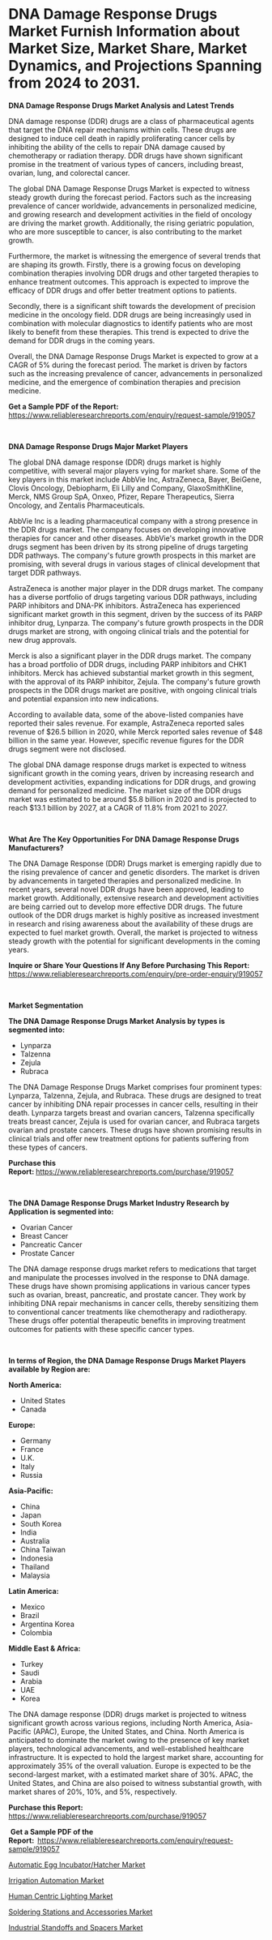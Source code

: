 <p><h1>DNA Damage Response Drugs Market Furnish Information about Market Size, Market Share, Market Dynamics, and Projections Spanning from 2024 to 2031.</h1></p><p><strong>DNA Damage Response Drugs Market Analysis and Latest Trends</strong></p>
<p><p>DNA damage response (DDR) drugs are a class of pharmaceutical agents that target the DNA repair mechanisms within cells. These drugs are designed to induce cell death in rapidly proliferating cancer cells by inhibiting the ability of the cells to repair DNA damage caused by chemotherapy or radiation therapy. DDR drugs have shown significant promise in the treatment of various types of cancers, including breast, ovarian, lung, and colorectal cancer.</p><p>The global DNA Damage Response Drugs Market is expected to witness steady growth during the forecast period. Factors such as the increasing prevalence of cancer worldwide, advancements in personalized medicine, and growing research and development activities in the field of oncology are driving the market growth. Additionally, the rising geriatric population, who are more susceptible to cancer, is also contributing to the market growth.</p><p>Furthermore, the market is witnessing the emergence of several trends that are shaping its growth. Firstly, there is a growing focus on developing combination therapies involving DDR drugs and other targeted therapies to enhance treatment outcomes. This approach is expected to improve the efficacy of DDR drugs and offer better treatment options to patients.</p><p>Secondly, there is a significant shift towards the development of precision medicine in the oncology field. DDR drugs are being increasingly used in combination with molecular diagnostics to identify patients who are most likely to benefit from these therapies. This trend is expected to drive the demand for DDR drugs in the coming years.</p><p>Overall, the DNA Damage Response Drugs Market is expected to grow at a CAGR of 5% during the forecast period. The market is driven by factors such as the increasing prevalence of cancer, advancements in personalized medicine, and the emergence of combination therapies and precision medicine.</p></p>
<p><strong>Get a Sample PDF of the Report:&nbsp;</strong> <a href="https://www.reliableresearchreports.com/enquiry/request-sample/919057">https://www.reliableresearchreports.com/enquiry/request-sample/919057</a></p>
<p>&nbsp;</p>
<p><strong>DNA Damage Response Drugs Major Market Players</strong></p>
<p><p>The global DNA damage response (DDR) drugs market is highly competitive, with several major players vying for market share. Some of the key players in this market include AbbVie Inc, AstraZeneca, Bayer, BeiGene, Clovis Oncology, Debiopharm, Eli Lilly and Company, GlaxoSmithKline, Merck, NMS Group SpA, Onxeo, Pfizer, Repare Therapeutics, Sierra Oncology, and Zentalis Pharmaceuticals.</p><p>AbbVie Inc is a leading pharmaceutical company with a strong presence in the DDR drugs market. The company focuses on developing innovative therapies for cancer and other diseases. AbbVie's market growth in the DDR drugs segment has been driven by its strong pipeline of drugs targeting DDR pathways. The company's future growth prospects in this market are promising, with several drugs in various stages of clinical development that target DDR pathways.</p><p>AstraZeneca is another major player in the DDR drugs market. The company has a diverse portfolio of drugs targeting various DDR pathways, including PARP inhibitors and DNA-PK inhibitors. AstraZeneca has experienced significant market growth in this segment, driven by the success of its PARP inhibitor drug, Lynparza. The company's future growth prospects in the DDR drugs market are strong, with ongoing clinical trials and the potential for new drug approvals.</p><p>Merck is also a significant player in the DDR drugs market. The company has a broad portfolio of DDR drugs, including PARP inhibitors and CHK1 inhibitors. Merck has achieved substantial market growth in this segment, with the approval of its PARP inhibitor, Zejula. The company's future growth prospects in the DDR drugs market are positive, with ongoing clinical trials and potential expansion into new indications.</p><p>According to available data, some of the above-listed companies have reported their sales revenue. For example, AstraZeneca reported sales revenue of $26.5 billion in 2020, while Merck reported sales revenue of $48 billion in the same year. However, specific revenue figures for the DDR drugs segment were not disclosed.</p><p>The global DNA damage response drugs market is expected to witness significant growth in the coming years, driven by increasing research and development activities, expanding indications for DDR drugs, and growing demand for personalized medicine. The market size of the DDR drugs market was estimated to be around $5.8 billion in 2020 and is projected to reach $13.1 billion by 2027, at a CAGR of 11.8% from 2021 to 2027.</p></p>
<p>&nbsp;</p>
<p><strong>What Are The Key Opportunities For DNA Damage Response Drugs Manufacturers?</strong></p>
<p><p>The DNA Damage Response (DDR) Drugs market is emerging rapidly due to the rising prevalence of cancer and genetic disorders. The market is driven by advancements in targeted therapies and personalized medicine. In recent years, several novel DDR drugs have been approved, leading to market growth. Additionally, extensive research and development activities are being carried out to develop more effective DDR drugs. The future outlook of the DDR drugs market is highly positive as increased investment in research and rising awareness about the availability of these drugs are expected to fuel market growth. Overall, the market is projected to witness steady growth with the potential for significant developments in the coming years.</p></p>
<p><strong>Inquire or Share Your Questions If Any Before Purchasing This Report:</strong> <a href="https://www.reliableresearchreports.com/enquiry/pre-order-enquiry/919057">https://www.reliableresearchreports.com/enquiry/pre-order-enquiry/919057</a></p>
<p>&nbsp;</p>
<p><strong>Market Segmentation</strong></p>
<p><strong>The DNA Damage Response Drugs Market Analysis by types is segmented into:</strong></p>
<p><ul><li>Lynparza</li><li>Talzenna</li><li>Zejula</li><li>Rubraca</li></ul></p>
<p><p>The DNA Damage Response Drugs Market comprises four prominent types: Lynparza, Talzenna, Zejula, and Rubraca. These drugs are designed to treat cancer by inhibiting DNA repair processes in cancer cells, resulting in their death. Lynparza targets breast and ovarian cancers, Talzenna specifically treats breast cancer, Zejula is used for ovarian cancer, and Rubraca targets ovarian and prostate cancers. These drugs have shown promising results in clinical trials and offer new treatment options for patients suffering from these types of cancers.</p></p>
<p><strong>Purchase this Report:&nbsp;</strong><a href="https://www.reliableresearchreports.com/purchase/919057">https://www.reliableresearchreports.com/purchase/919057</a></p>
<p>&nbsp;</p>
<p><strong>The DNA Damage Response Drugs Market Industry Research by Application is segmented into:</strong></p>
<p><ul><li>Ovarian Cancer</li><li>Breast Cancer</li><li>Pancreatic Cancer</li><li>Prostate Cancer</li></ul></p>
<p><p>The DNA damage response drugs market refers to medications that target and manipulate the processes involved in the response to DNA damage. These drugs have shown promising applications in various cancer types such as ovarian, breast, pancreatic, and prostate cancer. They work by inhibiting DNA repair mechanisms in cancer cells, thereby sensitizing them to conventional cancer treatments like chemotherapy and radiotherapy. These drugs offer potential therapeutic benefits in improving treatment outcomes for patients with these specific cancer types.</p></p>
<p>&nbsp;</p>
<p><strong>In terms of Region, the DNA Damage Response Drugs Market Players available by Region are:</strong></p>
<p>
    <p> <strong> North America: </strong>
        <ul>
            <li>United States</li>
            <li>Canada</li>
        </ul>
        </p> 
    <p> <strong> Europe: </strong>
        <ul>
            <li>Germany</li>
            <li>France</li>
            <li>U.K.</li>
            <li>Italy</li>
            <li>Russia</li>
        </ul>
        </p> 
    <p> <strong> Asia-Pacific: </strong>
        <ul>
            <li>China</li>
            <li>Japan</li>
            <li>South Korea</li>
            <li>India</li>
            <li>Australia</li>
            <li>China Taiwan</li>
            <li>Indonesia</li>
            <li>Thailand</li>
            <li>Malaysia</li>
        </ul>
        </p> 
    <p> <strong> Latin America: </strong>
        <ul>
            <li>Mexico</li>
            <li>Brazil</li>
            <li>Argentina Korea</li>
            <li>Colombia</li>
        </ul>
        </p> 
    <p> <strong> Middle East & Africa: </strong>
        <ul>
            <li>Turkey</li>
            <li>Saudi</li>
            <li>Arabia</li>
            <li>UAE</li>
            <li>Korea</li>
        </ul>
    </p>
    </p>
<p><p>The DNA damage response (DDR) drugs market is projected to witness significant growth across various regions, including North America, Asia-Pacific (APAC), Europe, the United States, and China. North America is anticipated to dominate the market owing to the presence of key market players, technological advancements, and well-established healthcare infrastructure. It is expected to hold the largest market share, accounting for approximately 35% of the overall valuation. Europe is expected to be the second-largest market, with a estimated market share of 30%. APAC, the United States, and China are also poised to witness substantial growth, with market shares of 20%, 10%, and 5%, respectively.</p></p>
<p><strong>Purchase this Report: </strong><a href="https://www.reliableresearchreports.com/purchase/919057">https://www.reliableresearchreports.com/purchase/919057</a></p>
<p>&nbsp;<strong>Get a Sample PDF of the Report:&nbsp;&nbsp;</strong><a href="https://www.reliableresearchreports.com/enquiry/request-sample/919057">https://www.reliableresearchreports.com/enquiry/request-sample/919057</a></p>
<p><strong></strong></p>
<p><p><a href="https://medium.com/@trevawisozk_19409/automatic-egg-incubator-hatcher-market-insight-market-trends-growth-forecasted-from-2024-to-2031-1e884558e8cf">Automatic Egg Incubator/Hatcher Market</a></p><p><a href="https://github.com/johnbach50/Market-Research-Report-List-1/blob/main/irrigation-automation-market.md">Irrigation Automation Market</a></p><p><a href="https://github.com/jsmusil/Market-Research-Report-List-1/blob/main/human-centric-lighting-market.md">Human Centric Lighting Market</a></p><p><a href="https://medium.com/@trevawisozk_19409/soldering-stations-and-accessories-market-share-evolution-and-market-growth-trends-2024-2031-31fc2db7e322">Soldering Stations and Accessories Market</a></p><p><a href="https://medium.com/@trevawisozk_19409/industrial-standoffs-and-spacers-market-comprehensive-assessment-by-type-application-and-052c60137e6e">Industrial Standoffs and Spacers Market</a></p></p>